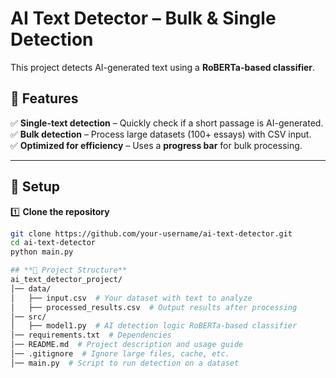 # **AI Text Detector – Bulk & Single Detection**  

This project detects AI-generated text using a **RoBERTa-based classifier**.  

## **📌 Features**  
✅ **Single-text detection** – Quickly check if a short passage is AI-generated.  
✅ **Bulk detection** – Process large datasets (100+ essays) with CSV input.  
✅ **Optimized for efficiency** – Uses a **progress bar** for bulk processing.  

---

## **📌 Setup**  

1️⃣ **Clone the repository**  
```sh
git clone https://github.com/your-username/ai-text-detector.git
cd ai-text-detector
python main.py

## **📂 Project Structure**
ai_text_detector_project/
│── data/
│   ├── input.csv  # Your dataset with text to analyze
│   ├── processed_results.csv  # Output results after processing
│── src/
│   ├── model1.py  # AI detection logic RoBERTa-based classifier
│── requirements.txt  # Dependencies
│── README.md  # Project description and usage guide
│── .gitignore  # Ignore large files, cache, etc.
│── main.py  # Script to run detection on a dataset

